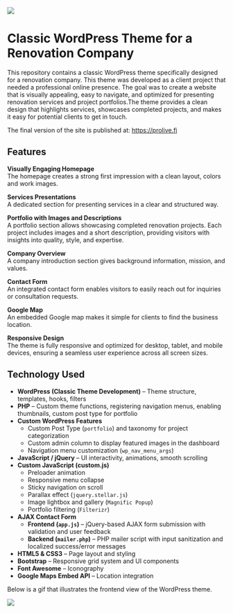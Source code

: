 <img src="images/wp-teema-etusivu.jpg"/>

# Classic WordPress Theme for a Renovation Company

This repository contains a classic WordPress theme specifically designed for a renovation company. This theme was developed as a client project that needed a professional online presence. The goal was to create a website that is visually appealing, easy to navigate, and optimized for presenting renovation services and project portfolios.The theme provides a clean design that highlights services, showcases completed projects, and makes it easy for potential clients to get in touch.

The final version of the site is published at: <a href="https://prolive.fi" target="_blank">https://prolive.fi</a>

## Features

<b>Visually Engaging Homepage</b><br>
The homepage creates a strong first impression with a clean layout, colors and work images.

<b>Services Presentations</b><br>
A dedicated section for presenting services in a clear and structured way.

<b>Portfolio with Images and Descriptions</b><br>
A portfolio section allows showcasing completed renovation projects. Each project includes images and a short description, providing visitors with insights into quality, style, and expertise.

<b>Company Overview</b><br>
A company introduction section gives background information, mission, and values.

<b>Contact Form</b><br>
An integrated contact form enables visitors to easily reach out for inquiries or consultation requests.

<b>Google Map</b><br>
An embedded Google map makes it simple for clients to find the business location.

<b>Responsive Design</b><br>
The theme is fully responsive and optimized for desktop, tablet, and mobile devices, ensuring a seamless user experience across all screen sizes.


## Technology Used
- **WordPress (Classic Theme Development)** – Theme structure, templates, hooks, filters  
- **PHP** – Custom theme functions, registering navigation menus, enabling thumbnails, custom post type for portfolio  
- **Custom WordPress Features**  
  - Custom Post Type (`portfolio`) and taxonomy for project categorization  
  - Custom admin column to display featured images in the dashboard  
  - Navigation menu customization (`wp_nav_menu_args`)  
- **JavaScript / jQuery** – UI interactivity, animations, smooth scrolling  
- **Custom JavaScript (custom.js)**  
  - Preloader animation  
  - Responsive menu collapse  
  - Sticky navigation on scroll  
  - Parallax effect (`jquery.stellar.js`)  
  - Image lightbox and gallery (`Magnific Popup`)  
  - Portfolio filtering (`Filterizr`)  
- **AJAX Contact Form**  
  - **Frontend (`app.js`)** – jQuery-based AJAX form submission with validation and user feedback  
  - **Backend (`mailer.php`)** – PHP mailer script with input sanitization and localized success/error messages  
- **HTML5 & CSS3** – Page layout and styling  
- **Bootstrap** – Responsive grid system and UI components  
- **Font Awesome** – Iconography  
- **Google Maps Embed API** – Location integration

Below is a gif that illustrates the frontend view of the WordPress theme.

<img src="images/first-wptheme.gif"/>
